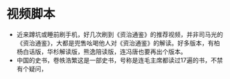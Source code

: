 # 视频脚本
- 近来蹲坑或睡前刷手机，好几次刷到《资治通鉴》的推荐视频，并非司马光的《资治通鉴》，大都是兜售吆喝他人对《资治通鉴》的解读。好多版本，有柏杨白话版，华杉解读版，熊逸陪读版，连冯唐也要再出个版本。
- 中国的史书，卷帙浩繁这是一部史书，号称是连毛主席都读过17遍的书，不禁有个疑问，